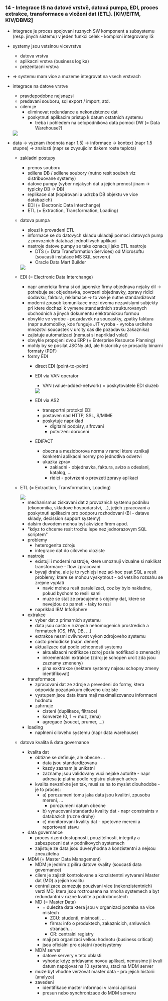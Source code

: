 ### 14 - Integrace IS na datové vrstvě, datová pumpa, EDI, proces extrakce, transformace a vložení dat (ETL). [KIV/EITM, KIV/DBM2]

- integrace je proces spojovani ruznych SW komponent a subsystemu (resp. jinych sistemu) v jeden funkci celek - komplxni integrovany IS
- systemy jsou vetsinou vicevrstve
  - datova vrstva
  - aplikacni vrstva (business logika)
  - prezentacni vrstva
- => systemu mam vice a muzeme integrovat na vsech vrstvach

- integrace na datove vrstve
  - pravdepodobne nejsnazsi
  - predavani souboru, sql export / import, atd.
  - cilem je
    - eliminovat redundance a nekonzistence dat
    - poskytnuti aplikacim pristup k datum ostatnich systemu
      - treba i pohledem na celopodnikova data pomoci DW (= Data Warehouse?)

  <img src="img/14/01.png">

- data -> vyznam (hodnota napr 1.5) -> informace -> kontext (napr 1.5 stupne) -> znalosti (napr se zvysujicim tlakem roste teplota)
  - zakladni postupy
    - prenos souboru
    - sdilena DB / sdilene soubory (nutno resit soubeh viz distribuovane systemy)
    - datove pumpy (vyber nejakych dat a jejich prenost jinam -> typicky DB -> DB)
    - replikace dat (kopirovani a udrzba DB objektu ve vice databazich)
    - EDI (= Electronic Data Interchange)
    - ETL (= Extraction, Transformation, Loading)

  - datova pumpa
    - slouzi k provadeni ETL
    - informace se do datovych skladu ukladaji pomoci datovych pump z provoznich databazi jednotlivych aplikaci
    - nastroje datove pumpy se take oznacuji jako ETL nastroje
      - DTS (= Data Transformation Services) od Microsoftu (soucasti instalace MS SQL serveru)
      - Oracle Data Mart Builder

    <img src="img/14/04.png">

  - EDI (= Electronic Data Interchange)
    - napr americka firma si od japonske firmy objednava nejaky dil -> potrebuje se: objednavka, povrzeni objednavky, zpravy ridici dodavku, faktura, reklamace => to vse je nutne standardizovat
    - moderni zpusob komunikace mezi dvema nezavislymi subjekty pri ktere dochazi k vymene standardnich strukturovanych obchodnich a jinych dokumentu elektronickou formou
    - obvykle ve vyrobe - pozadavek na soucastky, zpatky faktura (napr automobilky, kde funguje JIT vyroba - vyroba urciteho mnozstvi soucastek v urcity cas dle pozadavku zakaznika)
    - zajistuje automatizaci (nemusi si napriklad volat)
    - obvykle propojeni dvou ERP (= Enterprise Resource Planning)
    - mohly by se posilat JSONy atd, ale historicky se prosadily binarni formaty (PDF)
    - formy EDI
      - direct EDI (point-to-point)
      - EDI via VAN operator
        - VAN (value-added-network) = poskytovatele EDI sluzeb

        <img src="img/14/02.png">

      - EDI via AS2
        - transportni protokol EDI
        - postaven nad HTTP, SSL, S/MIME
        - poskytuje napriklad
          - digitalni podpisy, sifrovani
          - potvrzeni doruceni

      - EDIFACT
        - obecna a mezioborova norma v ramci ktere vznikaji konkretni aplikacni normy pro jednotliva odvetvi
        - ukazka zprav
          - zakladni - objednavka, faktura, avizo a odeslani, katalog, ...
          - ridici - potvrzeni o prevzeti zpravy aplikaci

  - ETL (= Extraction, Transformation, Loading)

    <img src="img/14/03.png">

    - mechanismus ziskavani dat z provoznich systemu podniku (ekonomika, skladove hospodarstvi, ...), jejich zpracovani a poskytnuti aplikacim pro podporu rozhodovani (BI - datave sklady, decission support systemy)
    - dalsim duvodem mohou byt akvizice firem apod.
    - "kdyz to chceme resit trochu lepe nez jednorazovym SQL scriptem"
    - problemy
      - heterogenita zdroju
      - integrace dat do ciloveho uloziste
    - nastroje
      - existuji i moderni nastroje, ktere umoznuji vizualne si naklikat transformace - flow zpracovani
      - byvaji drahe, ale je to rychlejsi nez ad-hoc psat SQL a resit problemy, ktere se mohou vyskytnout - od vetsiho rozsahu se zrejme vyplati
        - navic mohou resit paralelizaci, coz by bylo nakladne, pokud bychom to resili sami
        - muze se stat ze pracujeme s objemy dat, ktere se nevejdou do pameti - taky to resi
      - napriklad IBM InfoSphere
    - extrakce
      - vyber dat z primarnich systemu
      - data jsou casto v ruznych nehomogenich prostredich a formatech (OS, HW, DB, ...)
      - extrakce nesmi ovlivnovat vykon zdrojoveho systemu
      - casto periodicke (napr. denne)
      - aktualizace dat podle schopnosti systemu
        - aktualizacni notifikace (zdroj posle notifikaci o zmenach)
        - inkrementalni extrakce (zdroj je schopen urcit zda jsou zaznamy zmeneny)
        - plna exktrakce (nektere systemy najsou schopny zmeny identifikovat)
    - transformace
      - zpracovani dat ze zdroje a prevedeni do formy, ktera odpovida pozadavkum ciloveho uloziste
      - vystupem jsou data ktera maji maximalizovanou informacni hodnotu
      - zahrnuje
        - cisteni (duplikace, filtrace)
        - konverze (0, 1 => muz, zena)
        - agregace (soucet, prumer, ...)
    - loading
      - naplneni ciloveho systemu (napr data warehouse)

  - datova kvalita & data governance
    - kvalita dat
      - obtizne se definuje, ale obecne ...
        - data jsou standardizovana
        - kazdy zaznam je unikatni
        - zaznamy jsou validovany vuci nejake autorite - napr adresa je platna podle registru platnych adres
      - kvalita nevznikne jen tak, musi se na to myslet dlouhodobe - je to proces:
        - a) porozumeni tomu jaka data jsou kvalitni, zpusobu mereni, ...
          - porozumeni datum obecne
        - b) vynucovani standardu kvality dat - napr constraints v databazich (ruzne druhy)
        - c) monitorovani kvality dat - opetovne mereni a reportovani stavu
    - data governance
      - proces rizeni dostupnosti, pouzitelnosti, integrity a zabezpeceni dat v podnikovych systemech
      - zajistuje ze data jsou duveryhodna a konzistentni a nejsou zneuzitelna
    - MDM (= Master Data Management)
      - MDM je jednim z piliru datove kvality (soucasti data governance)
      - cilem je zajistit kontrolovane a konzistentni vytvareni Master dat (MD) a jejich kvalitu
      - centralizace zamezuje pouzivani vice (nekonzistentnich) verzi MD, ktera jsou roztrousena na mnoha systemech a byt redundantni v ruzne kvalite a podrobnostech
      - MD (= Master Data)
        - = dulezita data ktera jsou v organizaci potreba na vice mistech
          - ZCU: studenti, mistnosti, ...
          - firma: info o produktech, zakaznicich, smluvnich stranach...
          - CR: centralni registry
        - maji pro organizaci velkou hodnotu (business critical)
        - jsou oficialni pro ostatni (pod)systemy
      - MDM server
        - datove servery v teto oblasti
        - vyhoda: kdyz pridavame novou aplikaci, nemusime ji kvuli datum napojovat na 10 systemu, staci na MDM server
      - muze byt vhodne verzovat master data - pro jejich historii (analyza)
      - zavedeni
        - identifikace master informaci v ramci aplikaci
        - presun nebo synchronizace do MDM serveru
